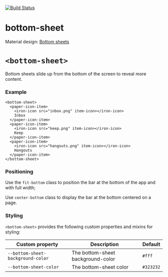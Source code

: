 [![Build Status](https://travis-ci.org/advanced-rest-client/bottom-sheet.svg?branch=master)](https://travis-ci.org/advanced-rest-client/bottom-sheet)  

# bottom-sheet

Material design: [Bottom sheets](https://material.google.com/components/bottom-sheets.html#)

# `<bottom-sheet>`
Bottom sheets slide up from the bottom of the screen to reveal more content.

### Example
```
<bottom-sheet>
  <paper-icon-item>
    <iron-icon src="inbox.png" item-icon></iron-icon>
    Inbox
  </paper-icon-item>
  <paper-icon-item>
    <iron-icon src="keep.png" item-icon></iron-icon>
    Keep
  </paper-icon-item>
  <paper-icon-item>
    <iron-icon src="hangouts.png" item-icon></iron-icon>
    Hangouts
  </paper-icon-item>
</bottom-sheet>
```

### Positioning
Use the `fit-bottom` class to position the bar at the bottom of the app and with full width;

Use `center-bottom` class to display the bar at the bottom centered on a page.


### Styling
`<bottom-sheet>` provides the following custom properties and mixins for styling:

Custom property | Description | Default
----------------|-------------|----------
`--bottom-sheet-background-color` | The bottom-sheet background-color | `#fff`
`--bottom-sheet-color` | The bottom-sheet color | `#323232`

